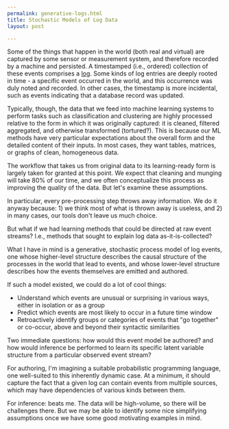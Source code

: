 ```yaml
---
permalink: generative-logs.html
title: Stochastic Models of Log Data
layout: post

---
```


Some of the things that happen in the world (both real and virtual) are captured by some sensor or measurement system, and therefore recorded by a machine and persisted. A timestamped (i.e., ordered) collection of these events comprises a [log](http://engineering.linkedin.com/distributed-systems/log-what-every-software-engineer-should-know-about-real-time-datas-unifying). Some kinds of log entries are deeply rooted in time - a specific event occurred in the world, and this occurrence was duly noted and recorded. In other cases, the timestamp is more incidental, such as events indicating that a database record was updated. 

Typically, though, the data that we feed into machine learning systems to perform tasks such as classification and clustering are highly processed relative to the form in which it was originally captured: it is cleaned, filtered aggregated, and otherwise transformed (tortured?). This is because our ML methods have very particular expectations about the overall form and the detailed content of their inputs. In most cases, they want tables, matrices, or graphs of clean, homogeneous data.

The workflow that takes us from original data to its learning-ready form is largely taken for granted at this point. We expect that cleaning and munging will take 80% of our time, and we often conceptualize this process as improving the quality of the data. But let's examine these assumptions. 

In particular, every pre-processing step throws away information. We do it anyway because: 1) we think most of what is thrown away is useless, and 2) in many cases, our tools don't leave us much choice.

But what if we had learning methods that could be directed at raw event streams? I.e., methods that sought to explain log data as-it-is-collected?

What I have in mind is a generative, stochastic process model of log events, one whose higher-level structure describes the causal structure of the processes in the world that lead to events, and whose lower-level structure describes how the events themselves are emitted and authored.

If such a model existed, we could do a lot of cool things:

* Understand which events are unusual or surprising in various ways, either in isolation or as a group
* Predict which events are most likely to occur in a future time window
* Retroactively identify groups or categories of events that "go together" or co-occur, above and beyond their syntactic similarities

Two immediate questions: how would this event model be authored? and how would inference be performed to learn its specific latent variable structure from a particular observed event stream?

For authoring, I'm imagining a suitable probabilistic programming language, one well-suited to this inherently dynamic case. At a minimum, it should capture the fact that a given log can contain events from multiple sources, which may have dependencies of various kinds between them.

For inference: beats me. The data will be high-volume, so there will be challenges there. But we may be able to identify some nice simplifying assumptions once we have some good motivating examples in mind.
